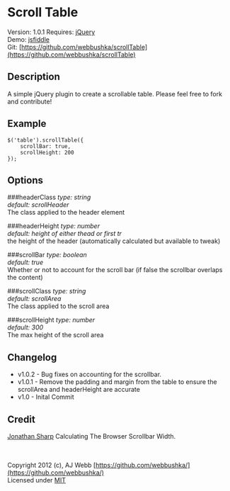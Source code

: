 Scroll Table
===========

Version: 1.0.1
Requires: [jQuery](http://jquery.com)	
Demo: [jsfiddle](http://jsfiddle.net/aFMaJ/1/)  
Git: [https://github.com/webbushka/scrollTable](https://github.com/webbushka/scrollTable)

Description
-----------
A simple jQuery plugin to create a scrollable table. Please feel free to fork and contribute!

Example
-------

	$('table').scrollTable({  
		scrollBar: true,
		scrollHeight: 200
	});

Options
-------

###headerClass
*type: string*  
*default: scrollHeader*  
The class applied to the header element

###headerHeight
*type: number*  
*default: height of either thead or first tr*  
the height of the header (automatically calculated but available to tweak)

###scrollBar 
*type: boolean*  
*default: true*  
Whether or not to account for the scroll bar (if false the scrollbar overlaps the content)

###scrollClass 
*type: string*  
*default: scrollArea*  
The class applied to the scroll area

###scrollHeight
*type: number*  
*default: 300*  
The max height of the scroll area

Changelog
---------
* v1.0.2 - Bug fixes on accounting for the scrollbar.
* v1.0.1 - Remove the padding and margin from the table to ensure the scrollArea and headerHeight are accurate  
* v1.0 - Inital Commit	

Credit
------
[Jonathan Sharp](http://jdsharp.us/jQuery/minute/calculate-scrollbar-width.php) Calculating The Browser Scrollbar Width.

<br /><br />
Copyright 2012 (c), AJ Webb [https://github.com/webbushka/](https://github.com/webbushka/)   
Licensed under
[MIT](https://github.com/webbushka/scrollTable/master/MIT-LICENSE.txt)